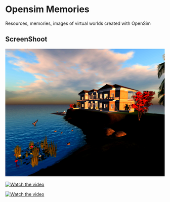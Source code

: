 # Opensim Memories
Resources, memories, images of virtual worlds created with OpenSim

## ScreenShoot

![GitHub Logo](docs/screenshot.png)

[![Watch the video](https://i.ytimg.com/vi/3xe4pcLByR4/hq720.jpg?sqp=-oaymwEZCNAFEJQDSFXyq4qpAwsIARUAAIhCGAFwAQ==&rs=AOn4CLBfyXFfRw2ekDRT9h-Gfn7GpQRG4Q)](https://www.youtube.com/watch?v=3xe4pcLByR4)

[![Watch the video](https://i.ytimg.com/vi/dI51ur8RzWA/hqdefault.jpg?sqp=-oaymwEZCOADEI4CSFXyq4qpAwsIARUAAIhCGAFwAQ==&rs=AOn4CLDEeTM5-L4kItW5HVTmUexEZ0NTjw)](https://www.youtube.com/watch?v=dI51ur8RzWA)
